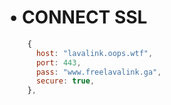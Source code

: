 # •   CONNECT SSL
```javascript
    {
      host: "lavalink.oops.wtf",
      port: 443,
      pass: "www.freelavalink.ga",
      secure: true,
    },
```
